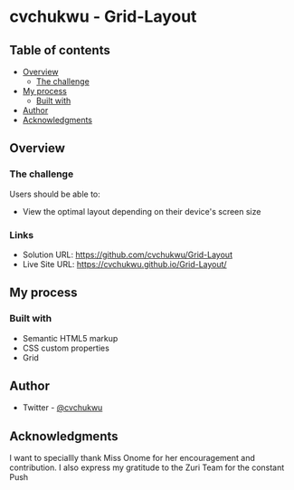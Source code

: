 # cvchukwu - Grid-Layout

## Table of contents

- [Overview](#overview)
  - [The challenge](#the-challenge)
- [My process](#my-process)
  - [Built with](#built-with)
- [Author](#author)
- [Acknowledgments](#acknowledgments)


## Overview

### The challenge

Users should be able to:

- View the optimal layout depending on their device's screen size

### Links

- Solution URL: https://github.com/cvchukwu/Grid-Layout
- Live Site URL: https://cvchukwu.github.io/Grid-Layout/

## My process

### Built with

- Semantic HTML5 markup
- CSS custom properties
- Grid


## Author

- Twitter - [@cvchukwu](https://www.twitter.com/cvchukwu)

## Acknowledgments

I want to speciallly thank Miss Onome for her encouragement and contribution. I also express my gratitude to the Zuri Team for the constant Push

 

